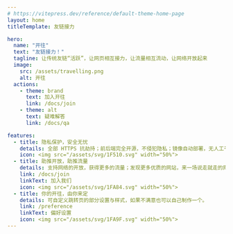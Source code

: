 ```yaml
---
# https://vitepress.dev/reference/default-theme-home-page
layout: home
titleTemplate: 友链接力

hero:
  name: "开往"
  text: "友链接力！"
  tagline: 让传统友链“活跃”，让网页相互接力，让流量相互流动，让网络开放起来
  image:
    src: /assets/travelling.png
    alt: 开往
  actions:
    - theme: brand
      text: 加入开往
      link: /docs/join
    - theme: alt
      text: 疑难解答
      link: /docs/qa

features:
  - title: 隐私保护，安全无忧
    details: 全部 HTTPS 抗劫持；前后端完全开源，不侵犯隐私；镜像自动部署，无人工干预。加入开往的网页全部经过人工筛选，确保流量从源头就是干净优质的
    icon: <img src="/assets/svg/1F510.svg" width="50%">
  - title: 助推开放，助推流量
    details: 支持网络的开放，获得更多的流量；发现更多优质的网站，来一场说走就走的网上旅行。
    link: /docs/join
    linkText: 加入我们
    icon: <img src="/assets/svg/1FA84.svg" width="50%">
  - title: 你的开往，由你来定
    details: 可自定义跳转页的部分设置与样式，如果不满意也可以自己制作一个。
    link: /preference
    linkText: 偏好设置
    icon: <img src="/assets/svg/1FA9F.svg" width="50%">
---
```


